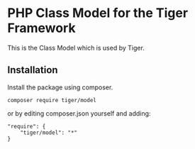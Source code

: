 # PHP Class Model for the Tiger Framework

This is the Class Model which is used by Tiger.

## Installation
Install the package using composer.
```
composer require tiger/model
```

or by editing composer.json yourself and adding:
```
"require": {
    "tiger/model": "*"
}
```
